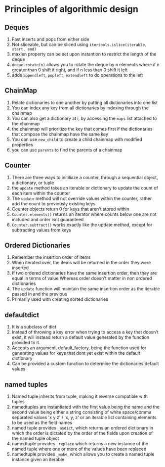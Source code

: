 # Principles of algorithmic design

## Deques
1. Fast inserts and pops from either side
2. Not sliceable, but can be sliced using `itertools.islice(iterable, start, end)`
3. maxlen property can be set upon instantion to restrict the length of the deque
4. `deque.rotate(n)` allows you to rotate the deque by n elements where if n greater than 0
shift it right, and if n less than 0 shift it left 
5. adds `appendleft`, `popleft`, `extendleft` to do operations to the left

## ChainMap
1. Relate dictionaries to one another by putting all dictionaries into one list
2. You can index any key from all dictionaries by indexing through the chainmap
3. You can also get a dictionary at i, by accessing the `maps` list attached to the chainmap
4. the chainmap will prioritize the key that comes first if the dictionaries that compose 
the chainmap have the same key
5. You can use `new_child` to create a child chainmap with modified properties
6. you can use `parents` to find the parents of a chainmap

## Counter
1. There are three ways to initiliaze a counter, through a sequential object, a dictionary, or tuple
2. the `update` method takes an iterable or dictionary to update the count of each item within the counter
3. The `update` method will not override values within the counter, rather add the count to previously existing keys
4. Counter objects return 0 for keys that aren't stored within
5. `Counter.elements()` returns an iterator where counts below one are not included and order isnt guaranteed
6. `Counter.subtract()` works exactly like the update method, except for subtracting values from keys

## Ordered Dictionaries
1. Remember the insertion order of items
2. When iterated over, the items will be returned in the order they were inserted
3. If two ordered dictionaries have the same insertion order, then they are equal in terms of value
Whereas order doesn't matter in non ordered dictionaries
4. The `update` function will maintain the same insertion order as the iterable passed in and the previous
5. Primarily used with creating sorted dictionaries
 
## defaultdict
1. It is a subclass of dict
2. Instead of throwing a key error when trying to access a key that doesn't exist,
it will instead return a default value generated by the function provided to it.
3. Accepts an argument, default_factory, being the function used for generating values
for keys that dont yet exist within the default dictionary
4. Can be provided a custom function to determine the dictionaries default values

## named tuples
1. Named tuple inherits from tuple, making it reverse compatible with tuples
2. namedtuples are instantiated with the first value being the name and the second value
being either a string consisting of white space/comma separated values 'x y z' / 'x, y, z'
or an iterable list containing elements to be used as the field names
3. named tuple provides `_asdict`, which returns an ordered dictionary in which the order
is dictated by the order of the fields upon creation of the named tuple object
4. namedtuple provides `_replace` which returns a new instance of the named tuple where
one or more of the values have been replaced 
5. namedtuple provides `_make`, which allows you to create a named tuple instance given an iterable

